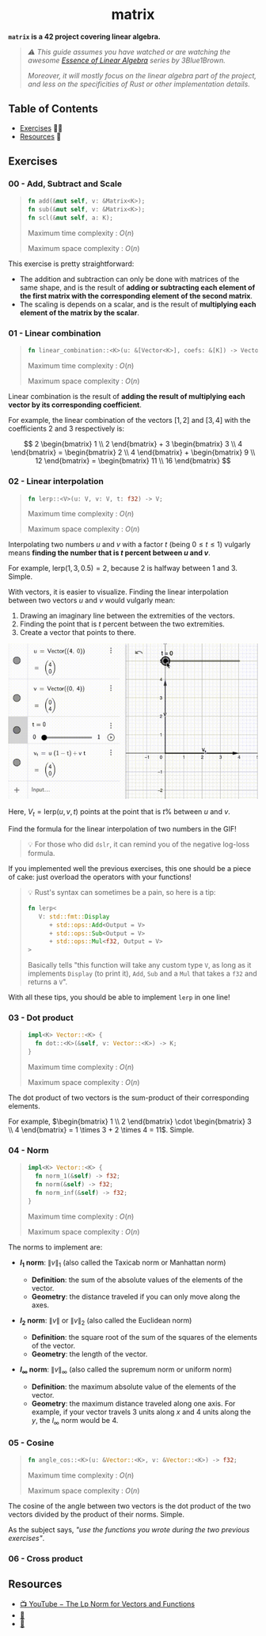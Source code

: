 <h1 align="center">matrix</h1>

**`matrix` is a 42 project covering linear algebra.**

> *⚠️ This guide assumes you have watched or are watching the awesome [Essence of Linear Algebra](https://www.youtube.com/playlist?list=PLZHQObOWTQDPD3MizzM2xVFitgF8hE_ab) series by 3Blue1Brown.*
>
> *Moreover, it will mostly focus on the linear algebra part of the project, and less on the specificities of Rust or other implementation details.*

## Table of Contents

- [Exercises](#exercises) 🏋🏻
- [Resources](#resources) 📖

## Exercises

### 00 - Add, Subtract and Scale

> ```rust
> fn add(&mut self, v: &Matrix<K>);
> fn sub(&mut self, v: &Matrix<K>);
> fn scl(&mut self, a: K);
> ```
>
> Maximum time complexity : $O(n)$
>
> Maximum space complexity : $O(n)$

This exercise is pretty straightforward:

- The addition and subtraction can only be done with matrices of the same shape, and is the result of **adding or subtracting each element of the first matrix with the corresponding element of the second matrix**.
- The scaling is depends on a scalar, and is the result of **multiplying each element of the matrix by the scalar**.

### 01 - Linear combination

> ```rust
> fn linear_combination::<K>(u: &[Vector<K>], coefs: &[K]) -> Vector<K>;
> ```
>
> Maximum time complexity : $O(n)$
>
> Maximum space complexity : $O(n)$

Linear combination is the result of **adding the result of multiplying each vector by its corresponding coefficient**.

For example, the linear combination of the vectors $[1, 2]$ and $[3, 4]$ with the coefficients $2$ and $3$ respectively is:

$$
2 \begin{bmatrix} 1 \\ 2 \end{bmatrix} + 3 \begin{bmatrix} 3 \\ 4 \end{bmatrix} = \begin{bmatrix} 2 \\ 4 \end{bmatrix} + \begin{bmatrix} 9 \\ 12 \end{bmatrix} = \begin{bmatrix} 11 \\ 16 \end{bmatrix}
$$

### 02 - Linear interpolation

> ```rust
> fn lerp::<V>(u: V, v: V, t: f32) -> V;
> ```
>
> Maximum time complexity : $O(n)$
>
> Maximum space complexity : $O(n)$

Interpolating two numbers $u$ and $v$ with a factor $t$ (being $0 \leq t \leq 1$) vulgarly means **finding the number that is $t$ percent between $u$ and $v$**.

For example, $\text{lerp}(1, 3, 0.5) = 2$, because $2$ is halfway between $1$ and $3$. Simple.

With vectors, it is easier to visualize. Finding the linear interpolation between two vectors $u$ and $v$ would vulgarly mean:

1. Drawing an imaginary line between the extremities of the vectors.
2. Finding the point that is $t$ percent between the two extremities.
3. Create a vector that points to there.

![lerp](./assets/lerp.gif)

Here, $V_t = \text{lerp}(u, v, t)$ points at the point that is $t\%$ between $u$ and $v$.

Find the formula for the linear interpolation of two numbers in the GIF!

> 💡 For those who did `dslr`, it can remind you of the negative log-loss formula.

If you implemented well the previous exercises, this one should be a piece of cake: just overload the operators with your functions!

> 💡 Rust's syntax can sometimes be a pain, so here is a tip:
>
> ```rust
> fn lerp<
>    V: std::fmt::Display
>       + std::ops::Add<Output = V>
>       + std::ops::Sub<Output = V>
>       + std::ops::Mul<f32, Output = V>
> >
> ```
>
> Basically tells "this function will take any custom type `V`, as long as it implements `Display` (to print it), `Add`, `Sub` and a `Mul` that takes a `f32` and returns a `V`".

With all these tips, you should be able to implement `lerp` in one line!

### 03 - Dot product

> ```rust
> impl<K> Vector::<K> {
>   fn dot::<K>(&self, v: Vector::<K>) -> K;
> }
> ```
>
> Maximum time complexity : $O(n)$
>
> Maximum space complexity : $O(n)$

The dot product of two vectors is the sum-product of their corresponding elements.

For example, $\begin{bmatrix} 1 \\ 2 \end{bmatrix} \cdot \begin{bmatrix} 3 \\ 4 \end{bmatrix} = 1 \times 3 + 2 \times 4 = 11$. Simple.

### 04 - Norm

> ```rust
> impl<K> Vector::<K> {
>   fn norm_1(&self) -> f32;
>   fn norm(&self) -> f32;
>   fn norm_inf(&self) -> f32;
> }
> ```
>
> Maximum time complexity : $O(n)$
>
> Maximum space complexity : $O(n)$

The norms to implement are:

- **$l_1$ norm**: $\|v\|_1$ (also called the Taxicab norm or Manhattan norm)
    - **Definition**: the sum of the absolute values of the elements of the vector.
    - **Geometry**: the distance traveled if you can only move along the axes.

- **$l_2$ norm**: $\|v\|$ or $\|v\|_2$ (also called the Euclidean norm)
    - **Definition**: the square root of the sum of the squares of the elements of the vector.
    - **Geometry**: the length of the vector.

- **$l_\infty$ norm**: $\|v\|_\infty$ (also called the supremum norm or uniform norm)
    - **Definition**: the maximum absolute value of the elements of the vector.
    - **Geometry**: the maximum distance traveled along one axis. For example, if your vector travels 3 units along $x$ and 4 units along the $y$, the $l_\infty$ norm would be 4.

### 05 - Cosine

> ```rust
> fn angle_cos::<K>(u: &Vector::<K>, v: &Vector::<K>) -> f32;
> ```
>
> Maximum time complexity : $O(n)$
>
> Maximum space complexity : $O(n)$

The cosine of the angle between two vectors is the dot product of the two vectors divided by the product of their norms. Simple.

As the subject says, *"use the functions you wrote during the two previous exercises"*.

### 06 - Cross product

## Resources

- [📺 YouTube − The Lp Norm for Vectors and Functions](https://www.youtube.com/watch?v=NKuLYRui-NU)
- [💬]()
- [📖]()
